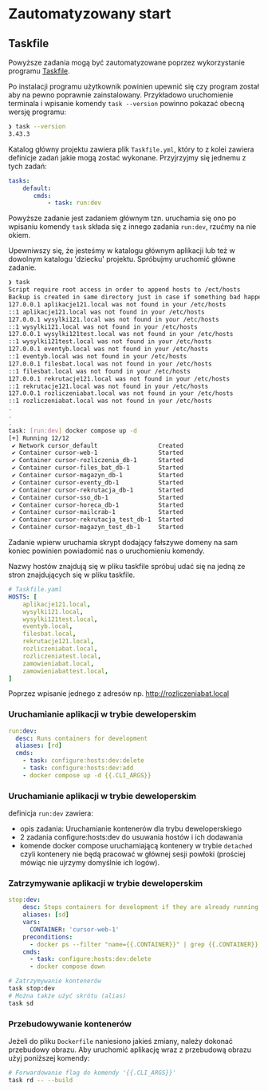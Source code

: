 # Zautomatyzowany start

## Taskfile

Powyższe zadania mogą być zautomatyzowane poprzez wykorzystanie programu [Taskfile](https://taskfile.dev/).

Po instalacji programu użytkownik powinien upewnić się czy program został aby na pewno poprawnie zainstalowany. Przykładowo uruchomienie terminala i wpisanie komendy `task --version` powinno pokazać obecną wersję programu:

```bash
❯ task --version
3.43.3
```

Katalog główny projektu zawiera plik `Taskfile.yml`, który to z kolei zawiera definicje zadań jakie mogą zostać wykonane. Przyjrzyjmy się jednemu z tych zadań:

```yaml
tasks:
    default:
       cmds:
           - task: run:dev
```

Powyższe zadanie jest zadaniem głównym tzn. uruchamia się ono po wpisaniu komendy `task` składa się z innego zadania `run:dev`, rzućmy na nie okiem.

Upewniwszy się, że jesteśmy w katalogu głównym aplikacji lub też w dowolnym katalogu 'dziecku' projektu. Spróbujmy uruchomić główne zadanie.

```bash
❯ task
Script require root access in order to append hosts to /ect/hosts
Backup is created in same directory just in case if something bad happened!
127.0.0.1 aplikacje121.local was not found in your /etc/hosts
::1 aplikacje121.local was not found in your /etc/hosts
127.0.0.1 wysylki121.local was not found in your /etc/hosts
::1 wysylki121.local was not found in your /etc/hosts
127.0.0.1 wysylki121test.local was not found in your /etc/hosts
::1 wysylki121test.local was not found in your /etc/hosts
127.0.0.1 eventyb.local was not found in your /etc/hosts
::1 eventyb.local was not found in your /etc/hosts
127.0.0.1 filesbat.local was not found in your /etc/hosts
::1 filesbat.local was not found in your /etc/hosts
127.0.0.1 rekrutacje121.local was not found in your /etc/hosts
::1 rekrutacje121.local was not found in your /etc/hosts
127.0.0.1 rozliczeniabat.local was not found in your /etc/hosts
::1 rozliczeniabat.local was not found in your /etc/hosts
.
.
.
task: [run:dev] docker compose up -d
[+] Running 12/12
 ✔ Network cursor_default                 Created                                                                                                                     0.0s
 ✔ Container cursor-web-1                 Started                                                                                                                     0.5s
 ✔ Container cursor-rozliczenia_db-1      Started                                                                                                                     0.3s
 ✔ Container cursor-files_bat_db-1        Started                                                                                                                     0.5s
 ✔ Container cursor-magazyn_db-1          Started                                                                                                                     0.5s
 ✔ Container cursor-eventy_db-1           Started                                                                                                                     0.6s
 ✔ Container cursor-rekrutacja_db-1       Started                                                                                                                     0.3s
 ✔ Container cursor-sso_db-1              Started                                                                                                                     0.3s
 ✔ Container cursor-horeca_db-1           Started                                                                                                                     0.6s
 ✔ Container cursor-mailcrab-1            Started                                                                                                                     0.6s
 ✔ Container cursor-rekrutacja_test_db-1  Started                                                                                                                     0.5s
 ✔ Container cursor-magazyn_test_db-1     Started                                                                                                                     0.3s
```

Zadanie wpierw uruchamia skrypt dodający fałszywe domeny na sam koniec powinien powiadomić nas o uruchomieniu komendy.

Nazwy hostów znajdują się w pliku taskfile spróbuj udać się na jedną ze stron znajdujących się w pliku taskfile.

```yaml
# Taskfile.yaml
HOSTS: [
    aplikacje121.local,
    wysylki121.local,
    wysylki121test.local,
    eventyb.local,
    filesbat.local,
    rekrutacje121.local,
    rozliczeniabat.local,
    rozliczeniatest.local,
    zamowieniabat.local,
    zamowieniabattest.local,
]
```

Poprzez wpisanie jednego z adresów np. http://rozliczeniabat.local

### Uruchamianie aplikacji w trybie deweloperskim

```yaml
run:dev:
  desc: Runs containers for development
  aliases: [rd]
  cmds:
    - task: configure:hosts:dev:delete
    - task: configure:hosts:dev:add
    - docker compose up -d {{.CLI_ARGS}}
```

### Uruchamianie aplikacji w trybie deweloperskim

definicja `run:dev` zawiera:
- opis zadania: Uruchamianie kontenerów dla trybu deweloperskiego
- 2 zadania configure:hosts:dev do usuwania hostów i ich dodawania
- komende docker compose uruchamiającą kontenery w trybie `detached` czyli kontenery nie będą pracować w głównej sesji powłoki (prościej mówiąc nie ujrzymy domyślnie ich logów).

### Zatrzymywanie  aplikacji w trybie deweloperskim

```yaml
stop:dev:
    desc: Stops containers for development if they are already running
    aliases: [sd]
    vars:
      CONTAINER: 'cursor-web-1'
    preconditions:
      - docker ps --filter "name={{.CONTAINER}}" | grep {{.CONTAINER}}
    cmds:
      - task: configure:hosts:dev:delete
      - docker compose down
```

```bash
# Zatrzymywanie kontenerów
task stop:dev
# Można także użyć skrótu (alias)
task sd
```

### Przebudowywanie kontenerów

Jeżeli do pliku `Dockerfile` naniesiono jakieś zmiany, należy dokonać przebudowy obrazu. Aby uruchomić aplikację wraz z przebudową obrazu użyj poniższej komendy:

```bash
# Forwardowanie flag do komendy '{{.CLI_ARGS}}'
task rd -- --build
```

